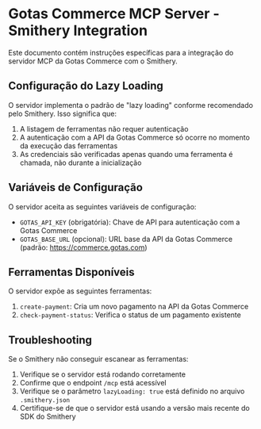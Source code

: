 # Gotas Commerce MCP Server - Smithery Integration

Este documento contém instruções específicas para a integração do servidor MCP da Gotas Commerce com o Smithery.

## Configuração do Lazy Loading

O servidor implementa o padrão de "lazy loading" conforme recomendado pelo Smithery. Isso significa que:

1. A listagem de ferramentas não requer autenticação
2. A autenticação com a API da Gotas Commerce só ocorre no momento da execução das ferramentas
3. As credenciais são verificadas apenas quando uma ferramenta é chamada, não durante a inicialização

## Variáveis de Configuração

O servidor aceita as seguintes variáveis de configuração:

- `GOTAS_API_KEY` (obrigatória): Chave de API para autenticação com a Gotas Commerce
- `GOTAS_BASE_URL` (opcional): URL base da API da Gotas Commerce (padrão: https://commerce.gotas.com)

## Ferramentas Disponíveis

O servidor expõe as seguintes ferramentas:

1. `create-payment`: Cria um novo pagamento na API da Gotas Commerce
2. `check-payment-status`: Verifica o status de um pagamento existente

## Troubleshooting

Se o Smithery não conseguir escanear as ferramentas:

1. Verifique se o servidor está rodando corretamente
2. Confirme que o endpoint `/mcp` está acessível
3. Verifique se o parâmetro `lazyLoading: true` está definido no arquivo `.smithery.json`
4. Certifique-se de que o servidor está usando a versão mais recente do SDK do Smithery
